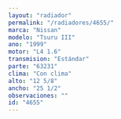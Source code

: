 ```yaml
---
layout: "radiador"
permalink: "/radiadores/4655/"
marca: "Nissan"
modelo: "Tsuru III"
ano: "1999"
motor: "L4 1.6"
transmision: "Estándar"
parte: "63231"
clima: "Con clima"
alto: "12 5/8"
ancho: "25 1/2"
observaciones: ""
id: "4655"
---
```


